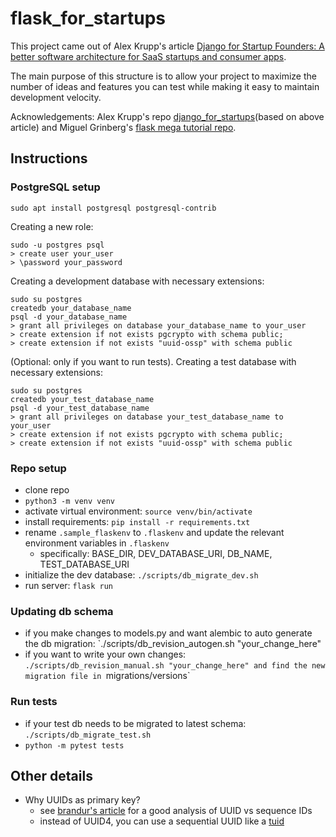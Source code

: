 # flask_for_startups

This project came out of Alex Krupp's article [Django for Startup Founders: A better software architecture for SaaS startups and consumer apps](https://alexkrupp.typepad.com/sensemaking/2021/06/django-for-startup-founders-a-better-software-architecture-for-saas-startups-and-consumer-apps.html). 

The main purpose of this structure is to allow your project to maximize the number of ideas and features you can test while making it easy to maintain development velocity.

Acknowledgements: Alex Krupp's repo [django_for_startups](https://github.com/Alex3917/django_for_startups)(based on above article) and Miguel Grinberg's [flask mega tutorial repo](https://github.com/miguelgrinberg/microblog).

## Instructions

### PostgreSQL setup

`sudo apt install postgresql postgresql-contrib`

Creating a new role:
```
sudo -u postgres psql
> create user your_user
> \password your_password
```

Creating a development database with necessary extensions:
```
sudo su postgres
createdb your_database_name
psql -d your_database_name
> grant all privileges on database your_database_name to your_user
> create extension if not exists pgcrypto with schema public;
> create extension if not exists "uuid-ossp" with schema public
```

(Optional: only if you want to run tests). Creating a test database with necessary extensions:
```
sudo su postgres
createdb your_test_database_name
psql -d your_test_database_name
> grant all privileges on database your_test_database_name to your_user
> create extension if not exists pgcrypto with schema public;
> create extension if not exists "uuid-ossp" with schema public
```

### Repo setup

* clone repo
* `python3 -m venv venv`
* activate virtual environment: `source venv/bin/activate`
* install requirements: `pip install -r requirements.txt`
* rename `.sample_flaskenv` to `.flaskenv` and update the relevant environment variables in `.flaskenv`
    * specifically: BASE_DIR, DEV_DATABASE_URI, DB_NAME, TEST_DATABASE_URI
* initialize the dev database: `./scripts/db_migrate_dev.sh`
* run server: `flask run`

### Updating db schema

* if you make changes to models.py and want alembic to auto generate the db migration: `./scripts/db_revision_autogen.sh "your_change_here"
* if you want to write your own changes: `./scripts/db_revision_manual.sh "your_change_here" and find the new migration file in `migrations/versions`

### Run tests

* if your test db needs to be migrated to latest schema: `./scripts/db_migrate_test.sh`
* `python -m pytest tests`

## Other details

* Why UUIDs as primary key?
  * see [brandur's article](https://brandur.org/nanoglyphs/026-ids) for a good analysis of UUID vs sequence IDs
  * instead of UUID4, you can use a sequential UUID like a [tuid](https://github.com/tanglebones/pg_tuid)
